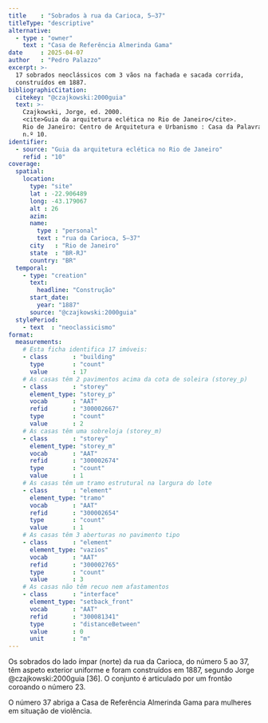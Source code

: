 ```yaml
---
title    : "Sobrados à rua da Carioca, 5–37"
titleType: "descriptive"
alternative:
  - type : "owner"
    text : "Casa de Referência Almerinda Gama"
date     : 2025-04-07
author   : "Pedro Palazzo"
excerpt: >-
  17 sobrados neoclássicos com 3 vãos na fachada e sacada corrida,
  construídos em 1887.
bibliographicCitation:
  citekey: "@czajkowski:2000guia"
  text: >-
    Czajkowski, Jorge, ed. 2000.
    <cite>Guia da arquitetura eclética no Rio de Janeiro</cite>.
    Rio de Janeiro: Centro de Arquitetura e Urbanismo : Casa da Palavra,
    n.º 10.
identifier:
  - source: "Guia da arquitetura eclética no Rio de Janeiro"
    refid : "10"
coverage:
  spatial:
    location:
      type: "site"
      lat : -22.906489
      long: -43.179067
      alt : 26
      azim:
      name:
        type : "personal"
        text : "rua da Carioca, 5–37"
      city   : "Rio de Janeiro"
      state  : "BR-RJ"
      country: "BR"
  temporal:
    - type: "creation"
      text:
        headline: "Construção"
      start_date:
        year: "1887"
      source: "@czajkowski:2000guia"
  stylePeriod:
    - text  : "neoclassicismo"
format:
  measurements:
    # Esta ficha identifica 17 imóveis:
    - class       : "building"
      type        : "count"
      value       : 17
    # As casas têm 2 pavimentos acima da cota de soleira (storey_p)
    - class       : "storey"
      element_type: "storey_p"
      vocab       : "AAT"
      refid       : "300002667"
      type        : "count"
      value       : 2
    # As casas têm uma sobreloja (storey_m)
    - class       : "storey"
      element_type: "storey_m"
      vocab       : "AAT"
      refid       : "300002674"
      type        : "count"
      value       : 1
    # As casas têm um tramo estrutural na largura do lote
    - class       : "element"
      element_type: "tramo"
      vocab       : "AAT"
      refid       : "300002654"
      type        : "count"
      value       : 1
    # As casas têm 3 aberturas no pavimento tipo
    - class       : "element"
      element_type: "vazios"
      vocab       : "AAT"
      refid       : "300002765"
      type        : "count"
      value       : 3
    # As casas não têm recuo nem afastamentos
    - class       : "interface"
      element_type: "setback_front"
      vocab       : "AAT"
      refid       : "300081341"
      type        : "distanceBetween"
      value       : 0
      unit        : "m"
---
```


Os sobrados do lado ímpar (norte) da rua da Carioca, do número 5 ao 37,
têm aspeto exterior uniforme e foram construídos em 1887,
segundo Jorge @czajkowski:2000guia [36].
O conjunto é articulado por um frontão coroando o número 23.

O número 37 abriga a Casa de Referência Almerinda Gama
para mulheres em situação de violência.

